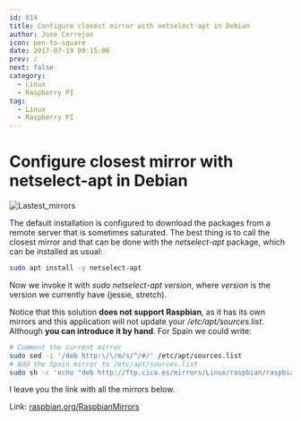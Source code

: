 ```yaml
---
id: 814
title: Configure closest mirror with netselect-apt in Debian
author: Jose Cerrejon
icon: pen-to-square
date: 2017-07-19 09:15:00
prev: /
next: false
category:
  - Linux
  - Raspberry PI
tag:
  - Linux
  - Raspberry PI
---
```


# Configure closest mirror with netselect-apt in Debian

![Lastest_mirrors](/images/2017/07/lastest_mirrors.png)

The default installation is configured to download the packages from a remote server that is sometimes saturated. The best thing is to call the closest mirror and that can be done with the *netselect-apt* package, which can be installed as usual:

```bash
sudo apt install -y netselect-apt
```

Now we invoke it with *sudo netselect-apt version*, where *version* is the version we currently have (jessie, stretch).

Notice that this solution **does not support Raspbian**, as it has its own mirrors and this application will not update your */etc/apt/sources.list*. Although **you can introduce it by hand**. For Spain we could write:

```bash
# Comment the current mirror
sudo sed -i '/deb http:\/\/m/s/^/#/' /etc/apt/sources.list
# Add the Spain mirror to /etc/apt/sources.list
sudo sh -c 'echo "deb http://ftp.cica.es/mirrors/Linux/raspbian/raspbian/ jessie main contrib non-free rpi" >> /etc/apt/sources.list'
```

I leave you the link with all the mirrors below.

Link: [raspbian.org/RaspbianMirrors](http://www.raspbian.org/RaspbianMirrors)